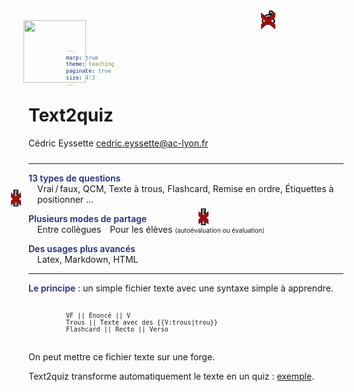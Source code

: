 ```yaml
---
marp: true
theme: teaching
paginate: true
size: 4:3
---
```

<style>
  .cross {
    position: relative;
    display: inline-block;
  }
  .cross::before {
    border-bottom: 8px solid #9e0e0e;
    -webkit-transform: skewY(-40deg);
    transform: skewY(-40deg);
}
  .cross::after {
    border-bottom: 8px solid #9e0e0e;
    -webkit-transform: skewY(40deg);
    transform: skewY(40deg);
}
.cross::before, .cross::after {
    content: '';
    width: 100%;
    position: absolute;
    right: 0;
    top: 42%;
}
</style>


<!-- _class: titre -->
<style scoped>
/* h1 {margin-top:-2.6em!important}
ol {width:800px!important; position:absolute; top:270px; text-align:center; list-style-type:none; font-weight:600; margin:0} */
h1 {margin-top:-0.6em!important}
ol {list-style-type:none; font-weight:600; font-size:1.7em; text-align:left}
ol li {position:absolute; width:400px}
ol li:nth-of-type(1) {top:50px; left:220px;}
ol li img {height:100px}
ol li:nth-of-type(2) {top:30px; left:600px}
ol li:nth-of-type(3) {top:320px; left:200px}
ol li:nth-of-type(4) {top:350px; left:500px}
</style>
# Text2quiz <!-- fit -->
Cédric Eyssette
cedric.eyssette@ac-lyon.fr

<!-- 1) Un outil libre et gratuit en ligne
2) Sans création de compte, sans données personnelles enregistrées -->

1) ![](https://upload.wikimedia.org/wikipedia/commons/thumb/3/3f/Git_icon.svg/194px-Git_icon.svg.png)
2) <span class="cross">💰</span>  <!-- gratuit -->
3) <span class="cross">👤</span> <!-- pas de compte -->
4) <span class="cross">🍪</span> <!-- Pas de cookie -->

---
<!-- _class:  -->
<style scoped>
p{margin-bottom:0.5em}
.details {margin-left:1em; display:inline-block;}
.details span {font-size:0.72em}
</style>

**13 types de questions**<br><span data-marpit-fragment="1" class="details">Vrai&#8239;/&#8239;faux, QCM, Texte à trous, Flashcard, Remise en ordre, Étiquettes à positionner ...</span>

<span data-marpit-fragment="2">**Plusieurs modes de partage**</span><br><span data-marpit-fragment="3" class="details">Entre collègues</span><span data-marpit-fragment="4" class="details">Pour les élèves <span>(autoévaluation ou évaluation)</span></span>

<span data-marpit-fragment="5">**Des usages plus avancés**<br><span class="details">Latex, Markdown, HTML</span></span>

---
<!-- _class: -->
<style>
strong{color: rgba(14, 23, 107,92%);
    font-weight:600;}
pre {margin:30px 60px!important; font-size:0.72em}
</style>

**Le principe** : un simple fichier texte avec une syntaxe simple à apprendre.

<pre data-marpit-fragment="1">
VF || Énoncé || V
Trous || Texte avec des {{V:trous|trou}}
Flashcard || Recto || Verso
</pre>

<span data-marpit-fragment="2">On peut mettre ce fichier texte sur une forge.</span>

<span data-marpit-fragment="3">Text2quiz transforme automatiquement le texte en un quiz : [exemple](https://text2quiz.vercel.app/?v=1.0#VF%20%7C%7C%20%C3%89nonc%C3%A9%20%7C%7C%20V%0ATrous%20%7C%7C%20Texte%20avec%20des%20%7B%7BV:trous%7Ctrou%7D%7D%0AFlashcard%20%7C%7C%20Recto%20%7C%7C%20Verso).</span>